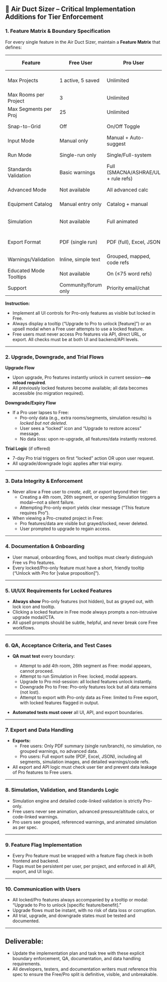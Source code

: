 ## 📌 Air Duct Sizer – Critical Implementation Additions for Tier Enforcement

### 1. Feature Matrix & Boundary Specification

For every single feature in the Air Duct Sizer, maintain a **Feature Matrix** that defines:

| Feature                | Free User             | Pro User              | Enforced By                | UI State in Free |
|------------------------|-----------------------|-----------------------|----------------------------|------------------|
| Max Projects           | 1 active, 5 saved     | Unlimited             | API, UI, Data Model        | Locked after 5   |
| Max Rooms per Project  | 3                     | Unlimited             | API, UI                    | Lock + Tooltip   |
| Max Segments per Proj  | 25                    | Unlimited             | API, UI                    | Lock + Tooltip   |
| Snap-to-Grid           | Off                   | On/Off Toggle         | Feature Flag, UI           | Toggle disabled  |
| Input Mode             | Manual only           | Manual + Auto-suggest | UI, API                    | Button disabled  |
| Run Mode               | Single-run only       | Single/Full-system    | Feature Flag, API          | Button disabled  |
| Standards Validation   | Basic warnings        | Full (SMACNA/ASHRAE/UL + rule refs) | Validation Engine | Only basic text  |
| Advanced Mode          | Not available         | All advanced calc     | Feature Flag, UI           | Section hidden   |
| Equipment Catalog      | Manual entry only     | Catalog + manual      | Feature Flag, API          | Catalog grayed   |
| Simulation             | Not available         | Full animated         | Feature Flag, UI, Backend  | Button disabled  |
| Export Format          | PDF (single run)      | PDF (full), Excel, JSON | Export Engine, UI        | Options grayed   |
| Warnings/Validation    | Inline, simple text   | Grouped, mapped, code refs | Warning Engine       | Not shown        |
| Educated Mode Tooltips | Not available         | On (≤75 word refs)    | Feature Flag, UI           | Switch disabled  |
| Support                | Community/forum only  | Priority email/chat   | Docs, UI                   | N/A              |

**Instruction:**  
- Implement all UI controls for Pro-only features as visible but locked in Free.  
- Always display a tooltip (“Upgrade to Pro to unlock [feature]”) or an upsell modal when a Free user attempts to use a locked feature.
- Free users must never access Pro features via API, direct URL, or export. All checks must be at both UI and backend/API levels.

---

### 2. Upgrade, Downgrade, and Trial Flows

**Upgrade Flow**
- Upon upgrade, Pro features instantly unlock in current session—**no reload required**.  
- All previously locked features become available; all data becomes accessible (no migration required).

**Downgrade/Expiry Flow**
- If a Pro user lapses to Free:  
    - Pro-only data (e.g., extra rooms/segments, simulation results) is *locked but not deleted*.  
    - User sees a “locked” icon and “Upgrade to restore access” message.
    - No data loss: upon re-upgrade, all features/data instantly restored.

**Trial Logic** (if offered)
- 7-day Pro trial triggers on first “locked” action OR upon user request.
- All upgrade/downgrade logic applies after trial expiry.

---

### 3. Data Integrity & Enforcement

- Never allow a Free user to *create, edit, or export* beyond their tier:  
    - Creating a 4th room, 26th segment, or opening Simulation triggers a modal—not a silent failure.
    - Attempting Pro-only export yields clear message (“This feature requires Pro”).
- When viewing a Pro-created project in Free:  
    - Pro features/data are visible but grayed/locked, never deleted.
    - User prompted to upgrade to regain access.

---

### 4. Documentation & Onboarding

- User manual, onboarding flows, and tooltips must clearly distinguish Free vs Pro features.
- Every locked/Pro-only feature must have a short, friendly tooltip (“Unlock with Pro for [value proposition]”).

---

### 5. UI/UX Requirements for Locked Features

- **Always show** Pro-only features (not hidden), but as grayed out, with lock icon and tooltip.
- Clicking a locked feature in Free mode always prompts a non-intrusive upgrade modal/CTA.
- All upsell prompts should be subtle, helpful, and never break core Free workflows.

---

### 6. QA, Acceptance Criteria, and Test Cases

- **QA must test** every boundary:
    - Attempt to add 4th room, 26th segment as Free: modal appears, cannot proceed.
    - Attempt to run Simulation in Free: locked, modal appears.
    - Upgrade to Pro mid-session: all locked features unlock instantly.
    - Downgrade Pro to Free: Pro-only features lock but all data remains (not lost).
    - Attempt to export with Pro-only data as Free: limited to Free export, with locked features flagged in output.

- **Automated tests must cover** all UI, API, and export boundaries.

---

### 7. Export and Data Handling

- **Exports:**  
    - Free users: Only PDF summary (single run/branch), no simulation, no grouped warnings, no advanced data.
    - Pro users: Full export suite (PDF, Excel, JSON), including all segments, simulation images, and detailed warnings/code refs.
- All export and API logic must check user tier and prevent data leakage of Pro features to Free users.

---

### 8. Simulation, Validation, and Standards Logic

- Simulation engine and detailed code-linked validation is strictly Pro-only.  
- Free users never see animation, advanced pressure/altitude calcs, or code-linked warnings.
- Pro users see grouped, referenced warnings, and animated simulation as per spec.

---

### 9. Feature Flag Implementation

- Every Pro feature must be wrapped with a feature flag check in both frontend and backend.
- Flags must be persistent per user, per project, and enforced in all API, export, and UI logic.

---

### 10. Communication with Users

- All locked/Pro features always accompanied by a tooltip or modal: “Upgrade to Pro to unlock [specific feature/benefit].”
- Upgrade flows must be instant, with no risk of data loss or corruption.
- All trial, upgrade, and downgrade states must be tested and documented.

---

## Deliverable:  
- Update the implementation plan and task tree with these explicit boundary enforcement, QA, documentation, and data handling requirements.  
- All developers, testers, and documentation writers must reference this spec to ensure the Free/Pro split is definitive, visible, and unbreakable.

